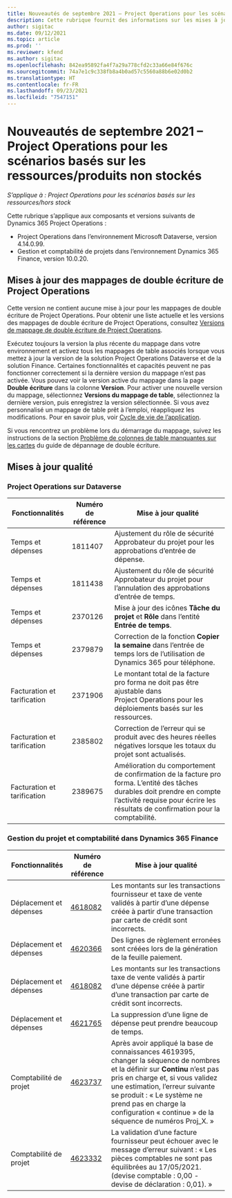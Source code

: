 ```yaml
---
title: Nouveautés de septembre 2021 – Project Operations pour les scénarios basés sur les ressources/produits non stockés
description: Cette rubrique fournit des informations sur les mises à jour de qualité disponibles dans la version de septembre 2021 de Project Operations pour les scénarios basés sur les ressources/produits non stockés.
author: sigitac
ms.date: 09/12/2021
ms.topic: article
ms.prod: ''
ms.reviewer: kfend
ms.author: sigitac
ms.openlocfilehash: 842ea95892fa4f7a29a778cfd2c33a66e84f676c
ms.sourcegitcommit: 74a7e1c9c338fb8a4b0ad57c5560a88b6e02d0b2
ms.translationtype: HT
ms.contentlocale: fr-FR
ms.lasthandoff: 09/23/2021
ms.locfileid: "7547151"
---
```

# <a name="whats-new-september-2021---project-operations-for-resourcenon-stocked-based-scenarios"></a>Nouveautés de septembre 2021 – Project Operations pour les scénarios basés sur les ressources/produits non stockés

*S’applique à : Project Operations pour les scénarios basés sur les ressources/hors stock*

Cette rubrique s’applique aux composants et versions suivants de Dynamics 365 Project Operations :

   - Project Operations dans l’environnement Microsoft Dataverse, version 4.14.0.99.
   - Gestion et comptabilité de projets dans l’environnement Dynamics 365 Finance, version 10.0.20.

## <a name="project-operations-dual-write-maps-updates"></a>Mises à jour des mappages de double écriture de Project Operations

Cette version ne contient aucune mise à jour pour les mappages de double écriture de Project Operations. Pour obtenir une liste actuelle et les versions des mappages de double écriture de Project Operations, consultez [Versions de mappage de double écriture de Project Operations](../environment/resource-dual-write-maps.md).

Exécutez toujours la version la plus récente du mappage dans votre environnement et activez tous les mappages de table associés lorsque vous mettez à jour la version de la solution Project Operations Dataverse et de la solution Finance. Certaines fonctionnalités et capacités peuvent ne pas fonctionner correctement si la dernière version du mappage n’est pas activée. Vous pouvez voir la version active du mappage dans la page **Double écriture** dans la colonne **Version**. Pour activer une nouvelle version du mappage, sélectionnez **Versions du mappage de table**, sélectionnez la dernière version, puis enregistrez la version sélectionnée. Si vous avez personnalisé un mappage de table prêt à l’emploi, réappliquez les modifications. Pour en savoir plus, voir [Cycle de vie de l’application](/dynamics365/fin-ops-core/dev-itpro/data-entities/dual-write/app-lifecycle-management).

Si vous rencontrez un problème lors du démarrage du mappage, suivez les instructions de la section [Problème de colonnes de table manquantes sur les cartes](/dynamics365/fin-ops-core/dev-itpro/data-entities/dual-write/dual-write-troubleshooting-finops-upgrades#missing-table-columns-issue-on-maps) du guide de dépannage de double écriture.

## <a name="quality-updates"></a>Mises à jour qualité

### <a name="project-operations-on-dataverse"></a>Project Operations sur Dataverse

| **Fonctionnalités** | **Numéro de référence** | **Mise à jour qualité** |
| --- | --- | --- |
| Temps et dépenses | 1811407 | Ajustement du rôle de sécurité Approbateur du projet pour les approbations d’entrée de dépense. |
| Temps et dépenses | 1811438 | Ajustement du rôle de sécurité Approbateur du projet pour l’annulation des approbations d’entrée de temps. |
| Temps et dépenses | 2370126 | Mise à jour des icônes **Tâche du projet** et **Rôle** dans l’entité **Entrée de temps**. |
| Temps et dépenses | 2379879 | Correction de la fonction **Copier la semaine** dans l’entrée de temps lors de l’utilisation de Dynamics 365 pour téléphone. |
| Facturation et tarification | 2371906 | Le montant total de la facture pro forma ne doit pas être ajustable dans Project Operations pour les déploiements basés sur les ressources. |
| Facturation et tarification | 2385802 | Correction de l’erreur qui se produit avec des heures réelles négatives lorsque les totaux du projet sont actualisés. |
| Facturation et tarification | 2389675 | Amélioration du comportement de confirmation de la facture pro forma. L’entité des tâches durables doit prendre en compte l’activité requise pour écrire les résultats de confirmation pour la comptabilité. |

### <a name="project-management-and-accounting-in-dynamics-365-finance"></a>Gestion du projet et comptabilité dans Dynamics 365 Finance

| Fonctionnalités | Numéro de référence | Mise à jour qualité |
| --- | --- | --- |
| Déplacement et dépenses | [4618082](https://fix.lcs.dynamics.com/Issue/Details?kb=4618082&amp;bugId=583101&amp;dbType=3&amp;qc=9c85ac8ca1e5e9cd07fac9e9aa2cb0914724e28b86ad3339dacf7741f554c605) | Les montants sur les transactions fournisseur et taxe de vente validés à partir d’une dépense créée à partir d’une transaction par carte de crédit sont incorrects. |
| Déplacement et dépenses | [4620366](https://fix.lcs.dynamics.com/Issue/Details?kb=4620366&amp;bugId=579485&amp;dbType=3&amp;qc=e864789bd95505ea624c537d585bf113c2de60b97c88439d44693dbd85aa8e92) | Des lignes de règlement erronées sont créées lors de la génération de la feuille paiement. |
| Déplacement et dépenses | [4618082](https://fix.lcs.dynamics.com/Issue/Details?kb=4618082&amp;bugId=583101&amp;dbType=3&amp;qc=9c85ac8ca1e5e9cd07fac9e9aa2cb0914724e28b86ad3339dacf7741f554c605) | Les montants sur les transactions taxe de vente validés à partir d’une dépense créée à partir d’une transaction par carte de crédit sont incorrects. |
| Déplacement et dépenses | [4621765](https://fix.lcs.dynamics.com/Issue/Details?kb=4621765&amp;bugId=587306&amp;dbType=3&amp;qc=6fbfad0123d4e95eaf8d5a5a2f6c354577c991b7905c852ab02d1f94e728a876) | La suppression d’une ligne de dépense peut prendre beaucoup de temps. |
| Comptabilité de projet | [4623737](https://fix.lcs.dynamics.com/Issue/Details?kb=4623737&amp;bugId=598109&amp;dbType=3&amp;qc=4101fc5865201e21815299f2ff11ae46d5d5370510868df86c25ee09a8ca1a0c) | Après avoir appliqué la base de connaissances 4619395, changer la séquence de nombres et la définir sur **Continu** n’est pas pris en charge et, si vous validez une estimation, l’erreur suivante se produit : « Le système ne prend pas en charge la configuration « continue » de la séquence de numéros Proj_X. » |
| Comptabilité de projet | [4623332](https://fix.lcs.dynamics.com/Issue/Details?kb=4623332&amp;bugId=586034&amp;dbType=3&amp;qc=2f64bb1977c4a9c9dd2ce9de7e72230b86eca14b6295c5bbfb614ea97ad81caf) | La validation d’une facture fournisseur peut échouer avec le message d’erreur suivant : « Les pièces comptables ne sont pas équilibrées au 17/05/2021. (devise comptable : 0,00 - devise de déclaration : 0,01). » |
